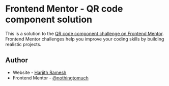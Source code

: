 # Frontend Mentor - QR code component solution

This is a solution to the [QR code component challenge on Frontend Mentor](https://www.frontendmentor.io/challenges/qr-code-component-iux_sIO_H). Frontend Mentor challenges help you improve your coding skills by building realistic projects. 

## Author

- Website - [Harjith Ramesh](https://nothingtomuch.github.io)
- Frontend Mentor - [@nothingtomuch](https://www.frontendmentor.io/profile/nothingtomuch)
